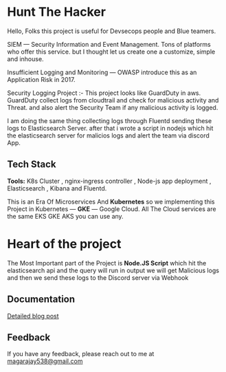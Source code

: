 # Hunt The Hacker

Hello, Folks this project is useful for Devsecops people and Blue teamers.

SIEM — Security Information and Event Management. Tons of platforms who offer this service. but I thought let us create one a customize, simple and inhouse.

Insufficient Logging and Monitoring — OWASP introduce this as an Application Risk in 2017.

Security Logging Project :- This project looks like GuardDuty in aws. GuardDuty collect logs from cloudtrail and check for malicious activity and Threat. and also alert the Security Team if any malicious activity is logged.

I am doing the same thing collecting logs through Fluentd sending these logs to Elasticsearch Server. after that i wrote a script in nodejs which hit the elasticsearch server for malicios logs and alert the team via discord App.






## Tech Stack

**Tools:** K8s Cluster , nginx-ingress controller , Node-js app deployment , Elasticsearch , Kibana and Fluentd.


This is an Era Of Microservices And **Kubernetes** so we implementing this Project in Kubernetes — **GKE** — Google Cloud. All The Cloud services are the same EKS GKE AKS you can use any.


# Heart of the project 

The Most Important part of the Project is **Node.JS Script** which hit the elasticsearch api and the query will run in output we will get Malicious logs and then we send these logs to the Discord server via Webhook

## Documentation

[Detailed blog post](https://infosecwriteups.com/hunt-the-hacker-d270c1a44c07)


## Feedback

If you have any feedback, please reach out to me at magarajay538@gmail.com
